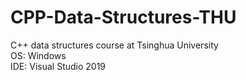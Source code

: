 # CPP-Data-Structures-THU
C++ data structures course at Tsinghua University  
OS: Windows  
IDE: Visual Studio 2019


